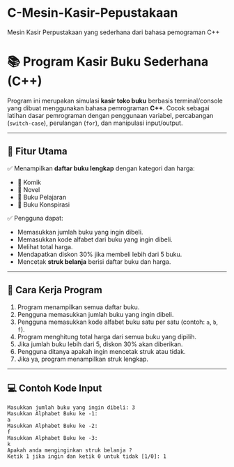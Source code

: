 # C-Mesin-Kasir-Pepustakaan
Mesin Kasir Perpustakaan yang sederhana dari bahasa pemograman C++

# 📚 Program Kasir Buku Sederhana (C++)

Program ini merupakan simulasi **kasir toko buku** berbasis terminal/console yang dibuat menggunakan bahasa pemrograman **C++**. Cocok sebagai latihan dasar pemrograman dengan penggunaan variabel, percabangan (`switch-case`), perulangan (`for`), dan manipulasi input/output.

---

## 🎯 Fitur Utama

✅ Menampilkan **daftar buku lengkap** dengan kategori dan harga:  
- 📘 Komik  
- 📗 Novel  
- 📕 Buku Pelajaran  
- 📙 Buku Konspirasi  

✅ Pengguna dapat:
- Memasukkan jumlah buku yang ingin dibeli.
- Memasukkan kode alfabet dari buku yang ingin dibeli.
- Melihat total harga.
- Mendapatkan diskon 30% jika membeli lebih dari 5 buku.
- Mencetak **struk belanja** berisi daftar buku dan harga.

---

## 🛒 Cara Kerja Program

1. Program menampilkan semua daftar buku.
2. Pengguna memasukkan jumlah buku yang ingin dibeli.
3. Pengguna memasukkan kode alfabet buku satu per satu (contoh: `a`, `b`, `f`).
4. Program menghitung total harga dari semua buku yang dipilih.
5. Jika jumlah buku lebih dari 5, diskon 30% akan diberikan.
6. Pengguna ditanya apakah ingin mencetak struk atau tidak.
7. Jika ya, program menampilkan struk lengkap.

---

## 💻 Contoh Kode Input

```text
Masukkan jumlah buku yang ingin dibeli: 3
Masukkan Alphabet Buku ke -1:
a
Masukkan Alphabet Buku ke -2:
f
Masukkan Alphabet Buku ke -3:
k
Apakah anda menginginkan struk belanja ?
Ketik 1 jika ingin dan ketik 0 untuk tidak [1/0]: 1

